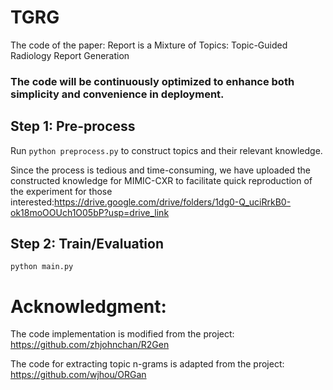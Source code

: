 # TGRG

The code of the paper:  Report is a Mixture of Topics: Topic-Guided Radiology Report
 Generation

### The code will be continuously optimized to enhance both simplicity and convenience in deployment.

## Step 1: Pre-process

Run `python preprocess.py` to construct topics and their relevant knowledge.

Since the process is tedious and time-consuming, we have uploaded the constructed knowledge for MIMIC-CXR to facilitate quick reproduction of the experiment for those interested:https://drive.google.com/drive/folders/1dg0-Q_uciRrkB0-ok18moOOUch1O05bP?usp=drive_link


## Step 2: Train/Evaluation

```
python main.py 
```

# Acknowledgment:
The code implementation is modified from the project: https://github.com/zhjohnchan/R2Gen

The code for extracting topic n-grams is adapted from the project: https://github.com/wjhou/ORGan
